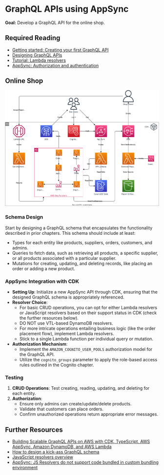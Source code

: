 # GraphQL APIs using AppSync

**Goal:** Develop a GraphQL API for the online shop.

## Required Reading

- [Getting started: Creating your first GraphQL API](https://docs.aws.amazon.com/appsync/latest/devguide/quickstart.html)
- [Designing GraphQL APIs](https://docs.aws.amazon.com/appsync/latest/devguide/designing-a-graphql-api.html)
- [Tutorial: Lambda resolvers](https://docs.aws.amazon.com/appsync/latest/devguide/tutorial-lambda-resolvers.html)
- [AppSync: Authorization and authentication](https://docs.aws.amazon.com/appsync/latest/devguide/security-authz.html#amazon-cognito-user-pools-authorization)

## Online Shop

![Overview](./diagrams/080-appsync.drawio.svg "Overview")

### Schema Design

Start by designing a GraphQL schema that encapsulates the functionality described in prior chapters. This schema should include at least:

- Types for each entity like products, suppliers, orders, customers, and admins.
- Queries to fetch data, such as retrieving all products, a specific supplier, or all products associated with a particular supplier.
- Mutations for creating, updating, and deleting records, like placing an order or adding a new product.

### AppSync Integration with CDK

- **Setting Up**: Initialize a new AppSync API through CDK, ensuring that the designed GraphQL schema is appropriately referenced.
- **Resolver Choice**: 
   - For basic CRUD operations, you can opt for either Lambda resolvers or JavaScript resolvers based on their support status in CDK (check the further resources below).
   - DO NOT use VTL-based DynamoDB resolvers.
   - For more intricate operations entailing business logic (like the order placement flow), implement Lambda resolvers.
   - Stick to a single Lambda function per individual query or mutation.
- **Authorization Mechanism**: 
   - Implement the `AMAZON_COGNITO_USER_POOLS` authorization model for the GraphQL API.
   - Utilize the `cognito_groups` parameter to apply the role-based access rules outlined in the Cognito chapter. 

### Testing 

1. **CRUD Operations**: Test creating, reading, updating, and deleting for each entity.
2. **Authorization**: 
   - Ensure only admins can create/update/delete products.
   - Validate that customers can place orders.
   - Confirm unauthorized operations return appropriate error messages.

## Further Resources

- [Building Scalable GraphQL APIs on AWS with CDK, TypeScript, AWS AppSync, Amazon DynamoDB, and AWS Lambda](https://aws.amazon.com/blogs/mobile/building-scalable-graphql-apis-on-aws-with-cdk-and-aws-appsync/)
- [How to design a kick-ass GraphQL schema](https://javascript.plainenglish.io/how-to-design-a-kick-ass-graphql-schema-79d573e85147)
- [JavaScript resolvers overview](https://docs.aws.amazon.com/appsync/latest/devguide/resolver-reference-overview-js.html#additional-utilities)
- [AppSync: JS Resolvers do not support code bundled in custom bundling environment](https://github.com/aws/aws-cdk/issues/24548)

